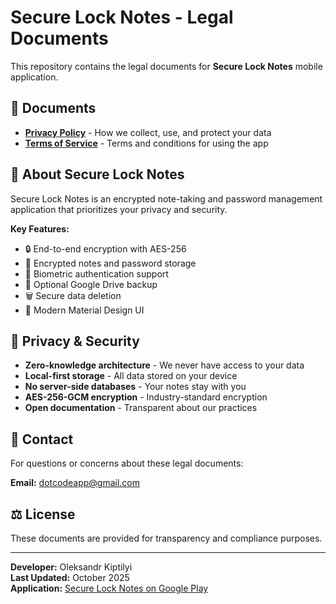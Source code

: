 # Secure Lock Notes - Legal Documents

This repository contains the legal documents for **Secure Lock Notes** mobile application.

## 📄 Documents

- **[Privacy Policy](https://dotcodeapp.github.io/securelocknotes-legal/privacy-policy.html)** - How we collect, use, and protect your data
- **[Terms of Service](https://dotcodeapp.github.io/securelocknotes-legal/terms-of-service.html)** - Terms and conditions for using the app

## 📱 About Secure Lock Notes

Secure Lock Notes is an encrypted note-taking and password management application that prioritizes your privacy and security.

**Key Features:**
- 🔒 End-to-end encryption with AES-256
- 📝 Encrypted notes and password storage
- 🔐 Biometric authentication support
- 💾 Optional Google Drive backup
- 🗑️ Secure data deletion
- 🎨 Modern Material Design UI

## 🔐 Privacy & Security

- **Zero-knowledge architecture** - We never have access to your data
- **Local-first storage** - All data stored on your device
- **No server-side databases** - Your notes stay with you
- **AES-256-GCM encryption** - Industry-standard encryption
- **Open documentation** - Transparent about our practices

## 📧 Contact

For questions or concerns about these legal documents:

**Email:** dotcodeapp@gmail.com

## ⚖️ License

These documents are provided for transparency and compliance purposes.

---

**Developer:** Oleksandr Kiptilyi  
**Last Updated:** October 2025  
**Application:** [Secure Lock Notes on Google Play](https://play.google.com/store/apps/details?id=com.dotcodeapp.securelocknotes)

